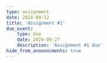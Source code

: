 ```yaml
---
type: assignment
date: 2024-09-12
title: 'Assignment #1'
due_event: 
    type: due
    date: 2024-09-27
    description: 'Assignment #1 due'
hide_from_announcments: true
---
```

